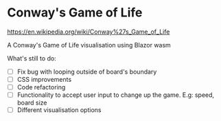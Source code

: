 # Conway's Game of Life

https://en.wikipedia.org/wiki/Conway%27s_Game_of_Life

A Conway's Game of Life visualisation using Blazor wasm

What's still to do:
- [ ] Fix bug with looping outside of board's boundary
- [ ] CSS improvements
- [ ] Code refactoring
- [ ] Functionality to accept user input to change up the game. E.g: speed, board size
- [ ] Different visualisation options
